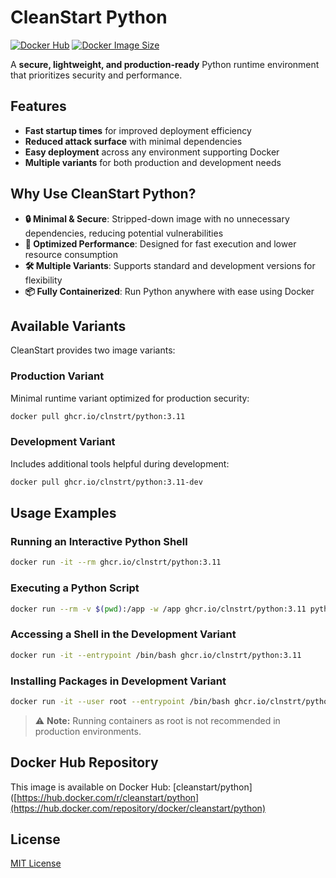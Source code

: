 # CleanStart Python

[![Docker Hub](https://img.shields.io/docker/pulls/cleanstart/python.svg)](https://hub.docker.com/r/cleanstart/python)
[![Docker Image Size](https://img.shields.io/docker/image-size/cleanstart/python/latest)](https://hub.docker.com/r/cleanstart/python)

A **secure, lightweight, and production-ready** Python runtime environment that prioritizes security and performance.

## Features

- **Fast startup times** for improved deployment efficiency
- **Reduced attack surface** with minimal dependencies
- **Easy deployment** across any environment supporting Docker
- **Multiple variants** for both production and development needs

## Why Use CleanStart Python?

- **🔒 Minimal & Secure**: Stripped-down image with no unnecessary dependencies, reducing potential vulnerabilities
- **🚀 Optimized Performance**: Designed for fast execution and lower resource consumption
- **🛠️ Multiple Variants**: Supports standard and development versions for flexibility
- **📦 Fully Containerized**: Run Python anywhere with ease using Docker

## Available Variants

CleanStart provides two image variants:

### Production Variant
Minimal runtime variant optimized for production security:
```sh
docker pull ghcr.io/clnstrt/python:3.11
```

### Development Variant
Includes additional tools helpful during development:
```sh
docker pull ghcr.io/clnstrt/python:3.11-dev
```

## Usage Examples

### Running an Interactive Python Shell
```sh
docker run -it --rm ghcr.io/clnstrt/python:3.11
```

### Executing a Python Script
```sh
docker run --rm -v $(pwd):/app -w /app ghcr.io/clnstrt/python:3.11 python script.py
```

### Accessing a Shell in the Development Variant
```sh
docker run -it --entrypoint /bin/bash ghcr.io/clnstrt/python:3.11
```

### Installing Packages in Development Variant
```sh
docker run -it --user root --entrypoint /bin/bash ghcr.io/clnstrt/python:3.11
```

> ⚠️ **Note:** Running containers as root is not recommended in production environments.

## Docker Hub Repository

This image is available on Docker Hub: [cleanstart/python]([https://hub.docker.com/r/cleanstart/python](https://hub.docker.com/repository/docker/cleanstart/python)

## License

[MIT License](LICENSE)
